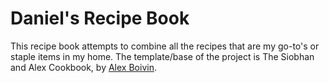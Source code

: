 # Daniel's Recipe Book

This recipe book attempts to combine all the recipes that are my go-to's or staple items in my home. The template/base of the project is The Siobhan and Alex Cookbook, by [Alex Boivin](https://github.com/boivinalex/). 
